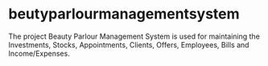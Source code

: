 # beutyparlourmanagementsystem
The project Beauty Parlour Management System is used for maintaining the Investments, Stocks, Appointments, Clients, Offers, Employees, Bills and Income/Expenses.
